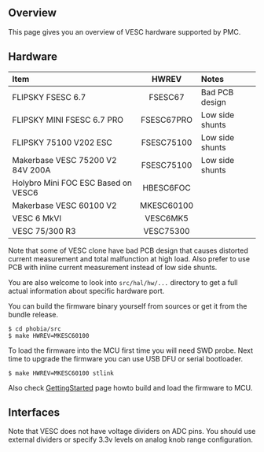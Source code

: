 ## Overview

This page gives you an overview of VESC hardware supported by PMC.

## Hardware

| Item                                  | HWREV       | Notes             |
|:--------------------------------------|:-----------:|:------------------|
| FLIPSKY FSESC 6.7                     | FSESC67     | Bad PCB design    |
| FLIPSKY MINI FSESC 6.7 PRO            | FSESC67PRO  | Low side shunts   |
| FLIPSKY 75100 V202 ESC                | FSESC75100  | Low side shunts   |
| Makerbase VESC 75200 V2 84V 200A      | FSESC75100  | Low side shunts   |
| Holybro Mini FOC ESC Based on VESC6   | HBESC6FOC   |                   |
| Makerbase VESC 60100 V2               | MKESC60100  |                   |
| VESC 6 MkVI                           | VESC6MK5    |                   |
| VESC 75/300 R3                        | VESC75300   |                   |

Note that some of VESC clone have bad PCB design that causes distorted current
measurement and total malfunction at high load. Also prefer to use PCB with
inline current measurement instead of low side shunts.

You are also welcome to look into `src/hal/hw/...` directory to get a full
actual information about specific hardware port.

You can build the firmware binary yourself from sources or get it from the
bundle release.

	$ cd phobia/src
	$ make HWREV=MKESC60100

To load the firmware into the MCU first time you will need SWD probe. Next time
to upgrade the firmware you can use USB DFU or serial bootloader.

	$ make HWREV=MKESC60100 stlink

Also check [GettingStarted](GettingStarted.md) page howto build and load the
firmware to MCU.

## Interfaces

Note that VESC does not have voltage dividers on ADC pins. You should use
external dividers or specify 3.3v levels on analog knob range configuration.

